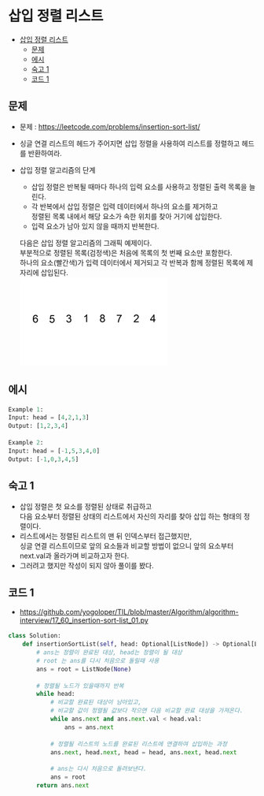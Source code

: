 # 삽입 정렬 리스트

<!-- TOC -->

- [삽입 정렬 리스트](#%EC%82%BD%EC%9E%85-%EC%A0%95%EB%A0%AC-%EB%A6%AC%EC%8A%A4%ED%8A%B8)
  - [문제](#%EB%AC%B8%EC%A0%9C)
  - [에시](#%EC%97%90%EC%8B%9C)
  - [숙고 1](#%EC%88%99%EA%B3%A0-1)
  - [코드 1](#%EC%BD%94%EB%93%9C-1)

<!-- /TOC -->

## 문제
- 문제 : https://leetcode.com/problems/insertion-sort-list/
- 싱글 연결 리스트의 헤드가 주어지면 삽입 정렬을 사용하여 리스트를 정렬하고 헤드를 반환하여라.
- 삽입 정렬 알고리즘의 단계
  - 삽입 정렬은 반복될 때마다 하나의 입력 요소를 사용하고 정렬된 출력 목록을 늘린다.
  - 각 반복에서 삽입 정렬은 입력 데이터에서 하나의 요소를 제거하고  
    정렬된 목록 내에서 해당 요소가 속한 위치를 찾아 거기에 삽입한다.
  - 입력 요소가 남아 있지 않을 때까지 반복한다.
  
  다음은 삽입 정렬 알고리즘의 그래픽 예제이다.  
  부분적으로 정렬된 목록(검정색)은 처음에 목록의 첫 번째 요소만 포함한다.  
  하나의 요소(빨간색)가 입력 데이터에서 제거되고 각 반복과 함께 정렬된 목록에 제자리에 삽입된다.  
  ![](./images/17_60_insertion-sort-list_01.gif)

## 에시
``` python
Example 1:
Input: head = [4,2,1,3]
Output: [1,2,3,4]

Example 2:
Input: head = [-1,5,3,4,0]
Output: [-1,0,3,4,5]
```

## 숙고 1
- 삽입 정렬은 첫 요소를 정렬된 상태로 취급하고  
  다음 요소부터 정렬된 상태의 리스트에서 자신의 자리를 찾아 삽입 하는 형태의 정렬이다.
- 리스트에서는 정렬된 리스트의 맨 뒤 인덱스부터 접근했지만,  
  싱글 연결 리스트이므로 앞의 요소들과 비교할 방법이 없으니 앞의 요소부터 next.val과 올라가며 비교하고자 한다.
- 그러려고 했지만 작성이 되지 않아 풀이를 봤다.
## 코드 1
- https://github.com/yogoloper/TIL/blob/master/Algorithm/algorithm-interview/17_60_insertion-sort-list_01.py
``` python
class Solution:
    def insertionSortList(self, head: Optional[ListNode]) -> Optional[ListNode]:
        # ans는 정렬이 완료된 대상, head는 정렬이 될 대상
        # root 는 ans를 다시 처음으로 돌릴때 사용
        ans = root = ListNode(None)
        
        # 정렬될 노드가 있을때까지 반복
        while head:
            # 비교할 완료된 대상이 남아있고, 
            # 비교할 값이 정렬될 값보다 작으면 다음 비교할 완료 대상을 가져온다.
            while ans.next and ans.next.val < head.val:
                ans = ans.next
            
            # 정렬될 리스트의 노드를 완료된 리스트에 연결하여 삽입하는 과정
            ans.next, head.next, head = head, ans.next, head.next

            # ans는 다시 처음으로 돌려보낸다.
            ans = root
        return ans.next
```